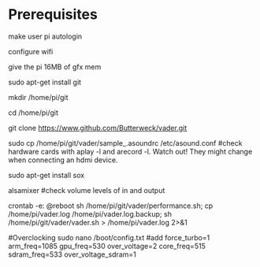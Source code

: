 # Prerequisites

make user pi autologin

configure wifi

give the pi 16MB of gfx mem

sudo apt-get install git

mkdir /home/pi/git

cd /home/pi/git

git clone https://www.github.com/Butterweck/vader.git

sudo cp /home/pi/git/vader/sample_.asoundrc /etc/asound.conf #check hardware cards with aplay -l and arecord -l. Watch out! They might change when connecting an hdmi device.

sudo apt-get install sox

alsamixer #check volume levels of in and output

crontab -e: @reboot sh /home/pi/git/vader/performance.sh; cp /home/pi/vader.log /home/pi/vader.log.backup; sh /home/pi/git/vader/vader.sh > /home/pi/vader.log 2>&1

#Overclocking
sudo nano /boot/config.txt
#add
force_turbo=1
arm_freq=1085
gpu_freq=530
over_voltage=2
core_freq=515
sdram_freq=533
over_voltage_sdram=1
